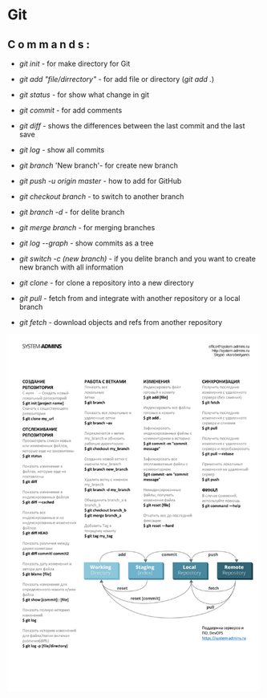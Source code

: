 # Git
## **C o m m a n d s :**

- *git init* - for make directory for Git
- *git add  "file/dirrectory"* - for add file or directory  (*git add .*)
- *git status* - for  show what change in git
- *git commit* - for add comments
- *git diff* - shows the differences between the last commit and the last save
- *git log*  - show all commits
- *git branch* 'New branch'- for create new branch 
- *git push -u origin master* - how to add for GitHub
- *git checkout branch* - to switch to another branch
- *git branch -d* - for delite branch
- *git merge branch* - for merging branches
- *git log --graph* - show commits as a tree 
- *git switch -c (new branch)* - if you delite branch and you want to create new branch with all information

- *git clone* - for clone a repository into a new directory
- *git pull* - fetch from and integrate with another repository or a local branch
- *git fetch* - download objects and refs from another repository

![Git](Git.jpg)


